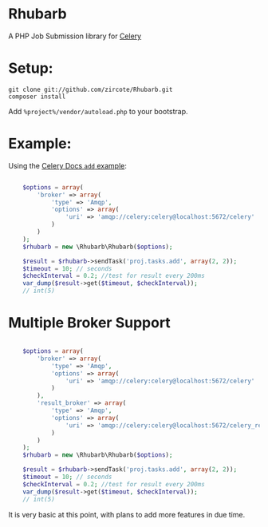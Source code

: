 Rhubarb
=======

A PHP Job Submission library for [Celery](http://celeryproject.org/)

Setup:
======

```
git clone git://github.com/zircote/Rhubarb.git
composer install
```
Add `%project%/vendor/autoload.php` to your bootstrap.

Example:
========
Using the [Celery Docs `add` example](http://docs.celeryproject.org/en/latest/getting-started/first-steps-with-celery.html#application):

```php

    $options = array(
        'broker' => array(
            'type' => 'Amqp',
            'options' => array(
                'uri' => 'amqp://celery:celery@localhost:5672/celery'
            )
        )
    );
    $rhubarb = new \Rhubarb\Rhubarb($options);

    $result = $rhubarb->sendTask('proj.tasks.add', array(2, 2));
    $timeout = 10; // seconds
    $checkInterval = 0.2; //test for result every 200ms
    var_dump($result->get($timeout, $checkInterval));
    // int(5)
```

Multiple Broker Support
=========================

```php

    $options = array(
        'broker' => array(
            'type' => 'Amqp',
            'options' => array(
                'uri' => 'amqp://celery:celery@localhost:5672/celery'
            )
        ),
        'result_broker' => array(
            'type' => 'Amqp',
            'options' => array(
                'uri' => 'amqp://celery:celery@localhost:5672/celery_results'
            )
        )
    );
    $rhubarb = new \Rhubarb\Rhubarb($options);

    $result = $rhubarb->sendTask('proj.tasks.add', array(2, 2));
    $timeout = 10; // seconds
    $checkInterval = 0.2; //test for result every 200ms
    var_dump($result->get($timeout, $checkInterval));
    // int(5)

```
It is very basic at this point, with plans to add more features in due time.
